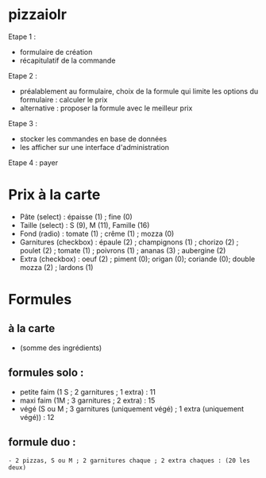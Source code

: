 # pizzaiolr

Etape 1 : 
  - formulaire de création
  - récapitulatif de la commande

 Etape 2 :
  - préalablement au formulaire, choix de la formule qui limite les options du formulaire : calculer le prix
  - alternative : proposer la formule avec le meilleur prix

 Etape 3 :
  - stocker les commandes en base de données
  - les afficher sur une interface d'administration

 Etape 4 : payer


 # Prix à la carte

 - Pâte (select) : épaisse (1) ; fine (0)
 - Taille (select) : S (9), M (11), Famille (16)
 - Fond (radio) : tomate (1) ; crême (1) ; mozza (0)
 - Garnitures (checkbox) : épaule (2) ; champignons (1) ; chorizo (2) ; poulet (2) ; tomate (1) ; poivrons (1) ; ananas (3) ; aubergine (2)
 - Extra (checkbox) : oeuf (2) ; piment (0); origan (0); coriande (0); double mozza (2) ; lardons (1)


 # Formules

 ## à la carte 
   - (somme des ingrédients)
 ## formules solo :
   - petite faim (1 S ; 2 garnitures ; 1 extra) : 11
   - maxi faim (1M ; 3 garnitures ; 2 extra) : 15
   - végé (S ou M ; 3 garnitures (uniquement végé) ; 1 extra (uniquement végé)) : 12
 ## formule duo :
    - 2 pizzas, S ou M ; 2 garnitures chaque ; 2 extra chaques : (20 les deux)
